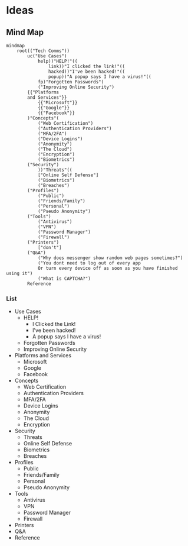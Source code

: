 # Ideas

## Mind Map

```mermaid
mindmap
    root(("Tech Comms"))
        uc("Use Cases")
            help))"HELP!"((
                link))"I clicked the link!"((
                hacked))"I've been hacked!"((
                popup))"A popup says I have a virus!"((
            fp)"Forgotten Passwords"(
            ("Improving Online Security")
        {{"Platforms 
        and Services"}}
            {{"Microsoft"}}
            {{"Google"}}
            {{"Facebook"}}
        )"Concepts"(
            ("Web Certification")
            ("Authentication Providers")
            ("MFA/2FA")
            ("Device Logins")
            ("Anonymity")
            ("The Cloud")
            ("Encryption")
            ("Biometrics")
        ("Security")
            ))"Threats"((
            ["Online Self Defense"]
            ("Biometrics")
            ("Breaches")
        ("Profiles")
            ("Public")
            ("Friends/Family")
            ("Personal")
            ("Pseudo Anonymity")
        ("Tools")
            ("Antivirus")
            ("VPN")
            ("Password Manager")
            ("Firewall")
        ("Printers")
            ["don't"]
        ("Q&A")
            ("Why does messenger show random web pages sometimes?")
            ("You dont need to log out of every app
            Or turn every device off as soon as you have finished using it")
            ("What is CAPTCHA?")
        Reference
```

### List
- Use Cases
  - HELP!
    - I Clicked the Link!
    - I've been hacked!
    - A popup says I have a virus!
  - Forgotten Passwords
  - Improving Online Security
- Platforms and Services
  - Microsoft
  - Google
  - Facebook
- Concepts
  - Web Certification
  - Authentication Providers
  - MFA/2FA
  - Device Logins
  - Anonymity
  - The Cloud
  - Encryption
- Security
  - Threats
  - Online Self Defense
  - Biometrics
  - Breaches
- Profiles
  - Public
  - Friends/Family
  - Personal
  - Pseudo Anonymity
- Tools
  - Antivirus
  - VPN
  - Password Manager
  - Firewall
- Printers
- Q&A
- Reference